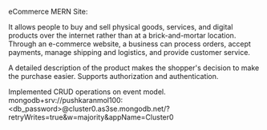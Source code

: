 
eCommerce MERN Site:

It allows people to buy and sell physical goods, services, and digital products over the internet rather than at a brick-and-mortar location. Through an e-commerce website, a business can process orders, accept payments, manage shipping and logistics, and provide customer service.

A detailed description of the product makes the shopper's decision to make the purchase easier. Supports authorization and authentication.

Implemented CRUD operations on event model.
mongodb+srv://pushkaranmol100:<db_password>@cluster0.as3se.mongodb.net/?retryWrites=true&w=majority&appName=Cluster0
